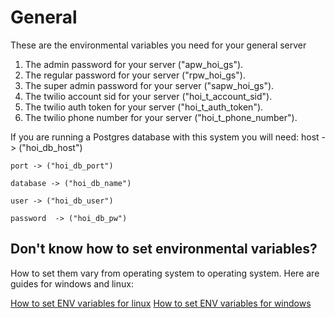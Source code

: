 # General
 These are the environmental variables you need for your general server
 
 1. The admin password for your server ("apw_hoi_gs").
 2. The regular password for your server ("rpw_hoi_gs").
 3. The super admin password for your server ("sapw_hoi_gs").
 4. The twilio account sid for your server ("hoi_t_account_sid").
 5. The twilio auth token for your server ("hoi_t_auth_token").
 6. The twilio phone number for your server ("hoi_t_phone_number").

If you are running a Postgres database with this system you will need:
    host  -> ("hoi_db_host")
    
    port -> ("hoi_db_port")
    
    database -> ("hoi_db_name")
    
    user -> ("hoi_db_user")     
    
    password  -> ("hoi_db_pw")

## Don't know how to set environmental variables?
How to set them vary from operating system to operating system. Here are guides for windows and linux:

[How to set ENV variables for linux](https://www.serverlab.ca/tutorials/linux/administration-linux/how-to-set-environment-variables-in-linux/)
[How to set ENV variables for windows](https://phoenixnap.com/kb/windows-set-environment-variable)
